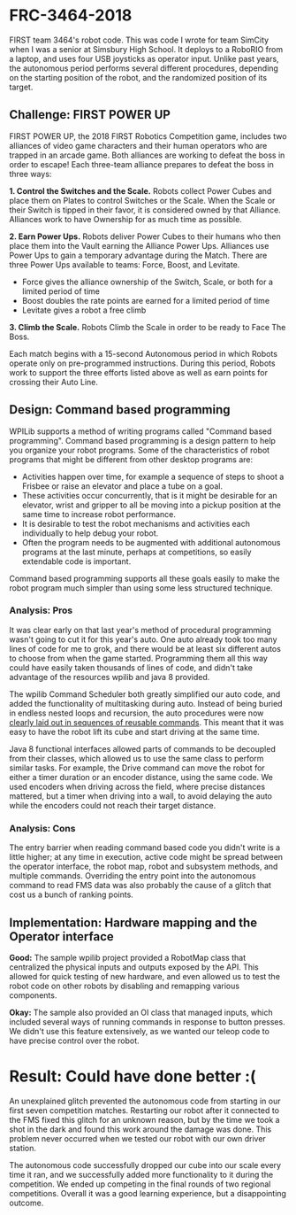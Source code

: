 # FRC-3464-2018

FIRST team 3464's robot code. This was code I wrote for team SimCity when I was a senior at Simsbury High School. It deploys to
a RoboRIO from a laptop, and uses four USB joysticks as operator input. Unlike past years, the autonomous period performs
several different procedures, depending on the starting position of the robot, and the randomized position of its target.

## Challenge: FIRST POWER UP

FIRST POWER UP, the 2018 FIRST Robotics Competition game, includes two alliances of video game characters and their human
operators who are trapped in an arcade game. Both alliances are working to defeat the boss in order to escape! Each three-team
alliance prepares to defeat the boss in three ways:

**1. Control the Switches and the Scale.** Robots collect Power Cubes and place them on Plates to control Switches or the Scale.
When the Scale or their Switch is tipped in their favor, it is considered owned by that Alliance. Alliances work to have
Ownership for as much time as possible.
 
**2. Earn Power Ups.** Robots deliver Power Cubes to their humans who then place them into the Vault earning the Alliance Power
Ups. Alliances use Power Ups to gain a temporary advantage during the Match. There are three Power Ups available to teams:
Force, Boost, and Levitate.

* Force gives the alliance ownership of the Switch, Scale, or both for a limited period of time
* Boost doubles the rate points are earned for a limited period of time 
* Levitate gives a robot a free climb

**3. Climb the Scale.** Robots Climb the Scale in order to be ready to Face The Boss.

Each match begins with a 15-second Autonomous period in which Robots operate only on pre-programmed instructions. During this
period, Robots work to support the three efforts listed above as well as earn points for crossing their Auto Line.

## Design: Command based programming

WPILib supports a method of writing programs called "Command based programming". Command based programming is a design pattern
to help you organize your robot programs. Some of the characteristics of robot programs that might be different from other
desktop programs are:
- Activities happen over time, for example a sequence of steps to shoot a Frisbee or raise an elevator and place a tube on a
goal.
- These activities occur concurrently, that is it might be desirable for an elevator, wrist and gripper to all be moving into a
pickup position at the same time to increase robot performance.
- It is desirable to test the robot mechanisms and activities each individually to help debug your robot.
- Often the program needs to be augmented with additional autonomous programs at the last minute, perhaps at competitions, so
easily extendable code is important.

Command based programming supports all these goals easily to make the robot program much simpler than using some less structured
technique.

### Analysis: Pros

It was clear early on that last year's method of procedural programming wasn't going to cut it for this year's auto. One
auto already took too many lines of code for me to grok, and there would be at least six different autos to choose from when
the game started. Programming them all this way could have easily taken thousands of lines of code, and didn't take advantage
of the resources wpilib and java 8 provided.

The wpilib Command Scheduler both greatly simplified our auto code, and added the functionality of multitasking during auto.
Instead of being buried in endless nested loops and recursion, the auto procedures were now [clearly laid out in sequences of
reusable commands](https://github.com/MayCXC/FRC-3464-2018/blob/master/Dawae/src/org/usfirst/frc/team3464/robot/commands/Autonomous.java#L25). This meant that it was easy to have the robot lift its cube and start driving at the same time.

Java 8 functional interfaces allowed parts of commands to be decoupled from their classes, which allowed us to use
the same class to perform similar tasks. For example, the Drive command can move the robot for either a timer duration or an
encoder distance, using the same code. We used encoders when driving across the field, where precise distances mattered, but a
timer when driving into a wall, to avoid delaying the auto while the encoders could not reach their target distance.

### Analysis: Cons

The entry barrier when reading command based code you didn't write is a little higher; at any time in execution, active code
might be spread between the operator interface, the robot map, robot and subsystem methods, and multiple commands. Overriding the entry point into the autonomous command to read FMS data was also probably the cause of a glitch that cost us a bunch of ranking points.

## Implementation: Hardware mapping and the Operator interface

**Good:** The sample wpilib project provided a RobotMap class that centralized the physical inputs and outputs exposed by the API.
This allowed for quick testing of new hardware, and even allowed us to test the robot code on other robots by disabling and
remapping various components.

**Okay:** The sample also provided an OI class that managed inputs, which included several ways of running commands in response to
button presses. We didn't use this feature extensively, as we wanted our teleop code to have precise control over the robot.

# Result: Could have done better :(

An unexplained glitch prevented the autonomous code from starting in our first seven competition matches. Restarting our robot
after it connected to the FMS fixed this glitch for an unknown reason, but by the time we took a shot in the dark and found this
work around the damage was done. This problem never occurred when we tested our robot with our own driver station.

The autonomous code successfully dropped our cube into our scale every time it ran, and we successfully added more functionality
to it during the competition. We ended up competing in the final rounds of two regional competitions. Overall it was a good
learning experience, but a disappointing outcome.
